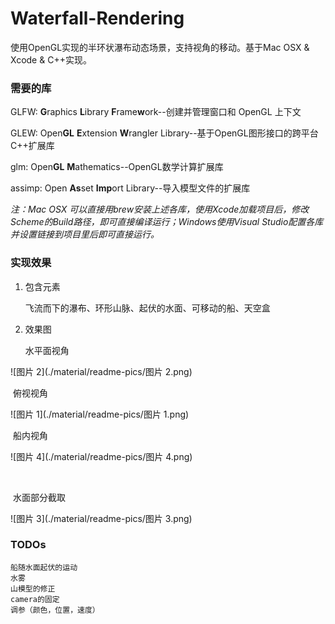 # Waterfall-Rendering
使用OpenGL实现的半环状瀑布动态场景，支持视角的移动。基于Mac OSX & Xcode & C++实现。



### 需要的库
GLFW: **G**raphics **L**ibrary **F**rame**w**ork--创建并管理窗口和 OpenGL 上下文

GLEW:  Open**GL** **E**xtension **W**rangler Library--基于OpenGL图形接口的跨平台C++扩展库

glm: Open**GL** **M**athematics--OpenGL数学计算扩展库

assimp: Open **As**set **Imp**ort Library--导入模型文件的扩展库

*注：Mac OSX 可以直接用brew安装上述各库，使用Xcode加载项目后，修改Scheme的Build路径，即可直接编译运行；Windows使用Visual Studio配置各库并设置链接到项目里后即可直接运行。*



### 实现效果

1. 包含元素

   飞流而下的瀑布、环形山脉、起伏的水面、可移动的船、天空盒



2. 效果图

   水平面视角

![图片 2](./material/readme-pics/图片 2.png)



​	俯视视角

![图片 1](./material/readme-pics/图片 1.png)



​	船内视角

![图片 4](./material/readme-pics/图片 4.png)

​	

​	水面部分截取

![图片 3](./material/readme-pics/图片 3.png)




### TODOs

```
船随水面起伏的运动
水雾
山模型的修正
camera的固定
调参（颜色，位置，速度）
```
